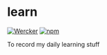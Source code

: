 # learn
[![Wercker](https://img.shields.io/wercker/ci/wercker/docs.svg)]()
[![npm](https://img.shields.io/npm/l/express.svg)]()

To record my daily learning stuff

